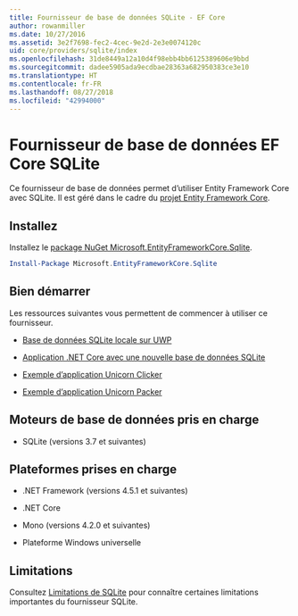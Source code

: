 ```yaml
---
title: Fournisseur de base de données SQLite - EF Core
author: rowanmiller
ms.date: 10/27/2016
ms.assetid: 3e2f7698-fec2-4cec-9e2d-2e3e0074120c
uid: core/providers/sqlite/index
ms.openlocfilehash: 31de8449a12a10d4f98ebb4bb6125389606e9bbd
ms.sourcegitcommit: dadee5905ada9ecdbae28363a682950383ce3e10
ms.translationtype: HT
ms.contentlocale: fr-FR
ms.lasthandoff: 08/27/2018
ms.locfileid: "42994000"
---
```

# <a name="sqlite-ef-core-database-provider"></a>Fournisseur de base de données EF Core SQLite

Ce fournisseur de base de données permet d’utiliser Entity Framework Core avec SQLite. Il est géré dans le cadre du [projet Entity Framework Core](https://github.com/aspnet/EntityFrameworkCore).

## <a name="install"></a>Installez

Installez le [package NuGet Microsoft.EntityFrameworkCore.Sqlite](https://www.nuget.org/packages/Microsoft.EntityFrameworkCore.Sqlite/).

``` powershell
Install-Package Microsoft.EntityFrameworkCore.Sqlite
```

## <a name="get-started"></a>Bien démarrer

Les ressources suivantes vous permettent de commencer à utiliser ce fournisseur.
* [Base de données SQLite locale sur UWP](../../get-started/uwp/getting-started.md)

* [Application .NET Core avec une nouvelle base de données SQLite](../../get-started/netcore/new-db-sqlite.md)

* [Exemple d’application Unicorn Clicker](https://github.com/rowanmiller/UnicornStore/tree/master/UnicornClicker/UWP)

* [Exemple d’application Unicorn Packer](https://github.com/rowanmiller/UnicornStore/tree/master/UnicornPacker)

## <a name="supported-database-engines"></a>Moteurs de base de données pris en charge

* SQLite (versions 3.7 et suivantes)

## <a name="supported-platforms"></a>Plateformes prises en charge

* .NET Framework (versions 4.5.1 et suivantes)

* .NET Core

* Mono (versions 4.2.0 et suivantes)

* Plateforme Windows universelle

## <a name="limitations"></a>Limitations

Consultez [Limitations de SQLite](limitations.md) pour connaître certaines limitations importantes du fournisseur SQLite.
